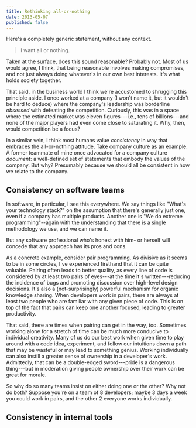 ```yaml
---
title: Rethinking all-or-nothing
date: 2013-05-07
published: false
---
```


Here's a completely generic statement, without any context.

> I want all or nothing.

Taken at the surface, does this sound reasonable? Probably not. Most of us would agree, I think, that being reasonable involves making compromises, and not just always doing whatever's in our own best interests. It's what holds society together.

That said, in the business world I think we're accustomed to shrugging this principle aside. I once worked at a company (I won't name it, but it wouldn't be hard to deduce) where the company's leadership was borderline *obsessed* with defeating the competition. Curiously, this was in a space where the estimated market was eleven figures---i.e., tens of billions---and none of the major players had even come close to saturating it. Why, then, would competition be a focus?

In a similar vein, I think most humans value *consistency* in way that embraces the all-or-nothing attitude. Take company culture as an example. A former teammate of mine once advocated for a company culture *document*: a well-defined set of statements that embody the values of the company. But why? Presumably because we should all be consistent in how we relate to the company.

Consistency on software teams
-----------------------------

In software, in particular, I see this everywhere. We say things like "What's your technology stack?" on the assumption that there's generally just one, even if a company has multiple products. Another one is "We do extreme programming"--again with the understanding that there is a single methodology we use, and we can name it.

But any software professional who's honest with him- or herself will concede that any approach has its pros and cons.

As a concrete example, consider pair programming. As divisive as it seems to be in some circles, I've experienced firsthand that it can be quite valuable. Pairing often leads to better quality, as every line of code is considered by at least two pairs of eyes---at the time it's written---reducing the incidence of bugs and promoting discussion over high-level design decisions. It's also a (not-surprisingly) powerful mechanism for organic knowledge sharing. When developers work in pairs, there are always at least two people who are familiar with any given piece of code. This is on top of the fact that pairs can keep one another focused, leading to greater productivity.

That said, there are times when pairing can get in the way, too. Sometimes working alone for a stretch of time can be much more conducive to individual creativity. Many of us do our best work when given time to play around with a code idea, experiment, and follow our intuitions down a path that may be wasteful or may lead to something genius. Working individually can also instill a greater sense of ownership in a developer's work. Admittedly, that can be a double-edged sword---pride is a dangerous thing---but in moderation giving people ownership over their work can be great for morale.

So why do so many teams insist on either doing one or the other? Why not do both? Suppose you're on a team of 8 developers; maybe 3 days a week you could work in pairs, and the other 2 everyone works individually.

Consistency in internal tools
-----------------------------

